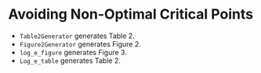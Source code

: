 # Avoiding Non-Optimal Critical Points

- `Table2Generator` generates Table 2.
- `Figure2Generator` generates Figure 2.
- `log_e_figure` generates Figure 3.
- `Log_e_table` generates Table 2.
